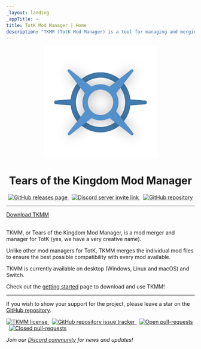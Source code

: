 ```yaml
---
_layout: landing
_appTitle: ~
title: TotK Mod Manager | Home
description: "TKMM (TotK Mod Manager) is a tool for managing and merging mods for The Legend of Zelda: Tears of the Kingdom. It allows you to use multiple mods together, whether you play on Switch or emulator. Merge your mods with the TotK Mod Manager today, and have fun!"
---
```


<script type="application/ld+json">
    {
      "@context": "https://schema.org/",
      "@type": "SoftwareApplication",
      "name": "TotK Mod Manager",
      "operatingSystem": "Windows 8.1+, Linux, Steam Deck, macOS",
      "applicationCategory": ["GameApplication", "UtilitiesApplication"],
      "offers": {
        "@type": "Offer",
        "price": 0
      }
    }
</script>

<div align="center">
  <a href="" title="TKMM landing page" rel="nofollow"><img src="logo.png" width="300vh" alt="TKMM Logo"></a>
  <h1 id="main-title">Tears of the Kingdom Mod Manager</h1>
</div>

<p align="center" style="text-align: center;">
  <a href="https://github.com/TKMM-Team/Tkmm/releases" class="plain">
    <img src="https://img.shields.io/github/v/tag/TKMM-Team/Tkmm?style=for-the-badge&logoColor=C71B42&color=C71B42&labelColor=2A2C33&logo=git&label=Version" alt="GitHub releases page"/>
  </a> &nbsp;
  <a href="https://discord.com/invite/3tNUBWQRXv" class="plain">
    <img src="https://img.shields.io/discord/1179611100183011429?style=for-the-badge&logoColor=5865F2&color=5865F2&labelColor=2A2C33&logo=discord&label=discord" alt="Discord server invite link"/>
  </a> &nbsp;
  <a href="https://github.com/TKMM-Team/Tkmm" class="plain">
    <img src="https://img.shields.io/github/stars/TKMM-Team/Tkmm?style=for-the-badge&logoColor=FFCB41&color=FFCB41&labelColor=2A2C33&logo=github" alt="GitHub repository"/>
  </a>
</p>

---

<div id="download-btns">
  <a class="download-btn" id="download-main" href="./downloads">Download TKMM</a>
</div>
<br>

TKMM, or Tears of the Kingdom Mod Manager, is a mod merger and manager for TotK (yes, we have a very creative name).

Unlike other mod managers for TotK, TKMM merges the individual mod files to ensure the best possible compatibility with
every mod available.

TKMM is currently available on desktop (Windows, Linux and macOS) and Switch.

Check out the [getting started](./docs) page to download and use TKMM!

---

If you wish to show your support for the project, please leave a star on
the [GitHub repository](https://github.com/TKMM-Team/Tkmm).

<p>
  <a href="https://github.com/TKMM-Team/Tkmm/blob/master/License.md" class="plain">
    <img src="https://img.shields.io/github/license/TKMM-Team/Tkmm?logoColor=c6cdde&color=c6cdde&logo=opensourceinitiative&style=for-the-badge&labelColor=2A2C33" alt="TKMM license"/>
  </a> &nbsp;
  <a href="https://github.com/TKMM-Team/Tkmm/issues" class="plain">
    <img src="https://img.shields.io/github/issues/TKMM-Team/Tkmm?logoColor=red&color=red&logo=github&style=for-the-badge&labelColor=2A2C33" alt="GitHub repository issue tracker"/>
  </a> &nbsp;
  <a href="https://github.com/TKMM-Team/Tkmm/pulls" class="plain">
    <img src="https://img.shields.io/github/issues-pr/TKMM-Team/Tkmm?style=for-the-badge&labelColor=2A2C33&logoColor=blue&color=blue&logo=github" alt="Open pull-requests"/>
  </a> &nbsp;
  <a href="https://github.com/TKMM-Team/Tkmm/pulls" class="plain">
    <img src="https://img.shields.io/github/issues-pr-closed/TKMM-Team/Tkmm?style=for-the-badge&labelColor=2A2C33&logoColor=5751FF&color=5751FF&logo=github" alt="Closed pull-requests"/>
  </a>
</p>

*Join our [Discord community](https://discord.com/invite/3tNUBWQRXv) for news and updates!*
